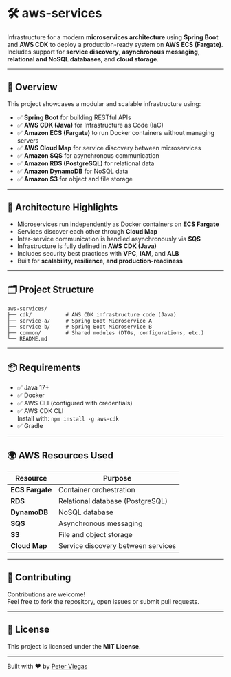 # 🛠️ aws-services

Infrastructure for a modern **microservices architecture** using **Spring Boot** and **AWS CDK** to deploy a production-ready system on **AWS ECS (Fargate)**. Includes support for **service discovery**, **asynchronous messaging**, **relational and NoSQL databases**, and **cloud storage**.

---

## 🚀 Overview

This project showcases a modular and scalable infrastructure using:

- ✅ **Spring Boot** for building RESTful APIs  
- ✅ **AWS CDK (Java)** for Infrastructure as Code (IaC)  
- ✅ **Amazon ECS (Fargate)** to run Docker containers without managing servers  
- ✅ **AWS Cloud Map** for service discovery between microservices  
- ✅ **Amazon SQS** for asynchronous communication  
- ✅ **Amazon RDS (PostgreSQL)** for relational data  
- ✅ **Amazon DynamoDB** for NoSQL data  
- ✅ **Amazon S3** for object and file storage  

---

## 🧱 Architecture Highlights

- Microservices run independently as Docker containers on **ECS Fargate**
- Services discover each other through **Cloud Map**
- Inter-service communication is handled asynchronously via **SQS**
- Infrastructure is fully defined in **AWS CDK (Java)**
- Includes security best practices with **VPC**, **IAM**, and **ALB**
- Built for **scalability, resilience, and production-readiness**

---

## 🗂️ Project Structure
```
aws-services/
├── cdk/           # AWS CDK infrastructure code (Java)
├── service-a/     # Spring Boot Microservice A
├── service-b/     # Spring Boot Microservice B
├── common/        # Shared modules (DTOs, configurations, etc.)
└── README.md
```

---

## 📦 Requirements

- ✅ Java 17+
- ✅ Docker
- ✅ AWS CLI (configured with credentials)
- ✅ AWS CDK CLI  
  Install with: `npm install -g aws-cdk`
- ✅ Gradle

---

## 🌍 AWS Resources Used

| Resource        | Purpose                              |
|----------------|--------------------------------------|
| **ECS Fargate** | Container orchestration              |
| **RDS**         | Relational database (PostgreSQL)     |
| **DynamoDB**    | NoSQL database                       |
| **SQS**         | Asynchronous messaging               |
| **S3**          | File and object storage              |
| **Cloud Map**   | Service discovery between services   |

---

## 🤝 Contributing

Contributions are welcome!  
Feel free to fork the repository, open issues or submit pull requests.

---

## 📄 License

This project is licensed under the **MIT License**.

---

Built with ❤️ by [Peter Viegas](https://github.com/peterviegas)

